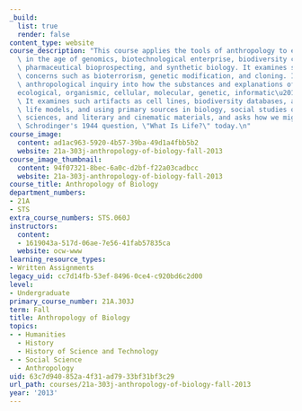 ```yaml
---
_build:
  list: true
  render: false
content_type: website
course_description: "This course applies the tools of anthropology to examine biology\
  \ in the age of genomics, biotechnological enterprise, biodiversity conservation,\
  \ pharmaceutical bioprospecting, and synthetic biology. It examines such social\
  \ concerns such as bioterrorism, genetic modification, and cloning. It offers an\
  \ anthropological inquiry into how the substances and explanations of biology\u2014\
  ecological, organismic, cellular, molecular, genetic, informatic\u2014are changing.\
  \ It examines such artifacts as cell lines, biodiversity databases, and artificial\
  \ life models, and using primary sources in biology, social studies of the life\
  \ sciences, and literary and cinematic materials, and asks how we might answer Erwin\
  \ Schrodinger's 1944 question, \"What Is Life?\" today.\n"
course_image:
  content: ad1ac963-5920-4b57-39ba-49d1a4fbb5b2
  website: 21a-303j-anthropology-of-biology-fall-2013
course_image_thumbnail:
  content: 94f07321-8bec-6a0c-d2bf-f22a03cadbcc
  website: 21a-303j-anthropology-of-biology-fall-2013
course_title: Anthropology of Biology
department_numbers:
- 21A
- STS
extra_course_numbers: STS.060J
instructors:
  content:
  - 1619043a-517d-06ae-7e56-41fab57835ca
  website: ocw-www
learning_resource_types:
- Written Assignments
legacy_uid: cc7d14fb-53ef-8496-0ce4-c920bd6c2d00
level:
- Undergraduate
primary_course_number: 21A.303J
term: Fall
title: Anthropology of Biology
topics:
- - Humanities
  - History
  - History of Science and Technology
- - Social Science
  - Anthropology
uid: 63c7d940-852a-4f31-ad79-33bf31bf3c29
url_path: courses/21a-303j-anthropology-of-biology-fall-2013
year: '2013'
---
```

